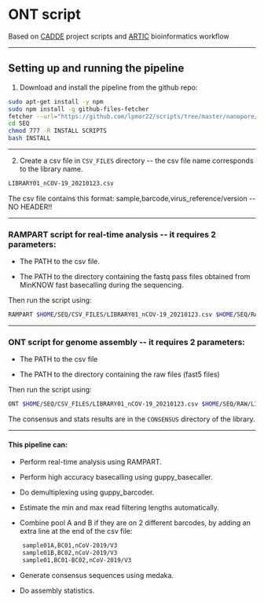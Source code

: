 # ONT script
Based on [CADDE](https://www.caddecentre.org/) project scripts and [ARTIC](https://artic.network/) bioinformatics workflow 

---

## Setting up and running the pipeline

1. Download and install the pipeline from the github repo:

```sh
sudo apt-get install -y npm
sudo npm install -g github-files-fetcher
fetcher --url="https://github.com/lpmor22/scripts/tree/master/nanopore/SEQ"
cd SEQ
chmod 777 -R INSTALL SCRIPTS
bash INSTALL
```

---

2. Create a csv file in ``CSV_FILES`` directory -- the csv file name corresponds to the library name.

```sh
LIBRARY01_nCOV-19_20210123.csv
```

The csv file contains this format: sample,barcode,virus_reference/version -- NO HEADER!!

---

### RAMPART script for real-time analysis -- it requires 2 parameters:

- The PATH to the csv file.

- The PATH to the directory containing the fastq pass files obtained from MinKNOW fast basecalling during the sequencing.

Then run the script using:

```sh
RAMPART $HOME/SEQ/CSV_FILES/LIBRARY01_nCOV-19_20210123.csv $HOME/SEQ/RAW/LIBRARY01_nCOV-19_20210123/../fastq_pass
```

---

### ONT script for genome assembly -- it requires 2 parameters:

- The PATH to the csv file

- The PATH to the directory containing the raw files (fast5 files)

Then run the script using:

```sh
ONT $HOME/SEQ/CSV_FILES/LIBRARY01_nCOV-19_20210123.csv $HOME/SEQ/RAW/LIBRARY01_nCOV-19_20210123 
```

The consensus and stats results are in the ``CONSENSUS`` directory of the library.

---

#### This pipeline can:

- Perform real-time analysis using RAMPART.

- Perform high accuracy basecalling using guppy_basecaller.

- Do demultiplexing using guppy_barcoder.

- Estimate the min and max read filtering lengths automatically.

- Combine pool A and B if they are on 2 different barcodes, by adding an extra line at the end of the csv file:

```sh
	sample01A,BC01,nCoV-2019/V3
	sample01B,BC02,nCoV-2019/V3
	sample01,BC01-BC02,nCoV-2019/V3
```

- Generate consensus sequences using medaka.

- Do assembly statistics.
